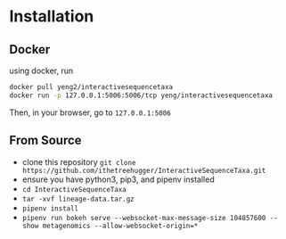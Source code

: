 # Installation
## Docker

using docker, run 
```bash
docker pull yeng2/interactivesequencetaxa
docker run -p 127.0.0.1:5006:5006/tcp yeng/interactivesequencetaxa
```

Then, in your browser, go to `127.0.0.1:5006`


## From Source

- clone this repository `git clone https://github.com/ithetreehugger/InteractiveSequenceTaxa.git`
- ensure you have python3, pip3, and pipenv installed
- `cd InteractiveSequenceTaxa` 
- `tar -xvf lineage-data.tar.gz` 
- `pipenv install`
- `pipenv run bokeh serve --websocket-max-message-size 104857600 --show metagenomics --allow-websocket-origin=*`
